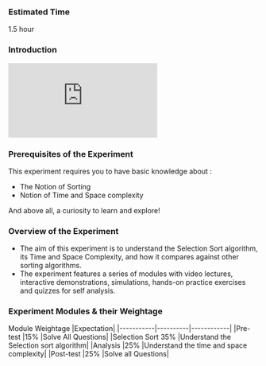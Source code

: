 ### Estimated Time

1.5 hour
### Introduction
<iframe src="https://www.youtube.com/embed/U2uZevltys4" frameborder="0" allow="autoplay; encrypted-media" allowfullscreen></iframe>

### Prerequisites of the Experiment

This experiment requires you to have basic knowledge about :

  -  The Notion of Sorting
  -  Notion of Time and Space complexity

And above all, a curiosity to learn and explore!
### Overview of the Experiment

   - The aim of this experiment is to understand the Selection Sort algorithm, its Time and Space Complexity, and how it compares against other sorting algorithms.
   - The experiment features a series of modules with video lectures, interactive demonstrations, simulations, hands-on practice exercises and quizzes for self analysis.

### Experiment Modules & their Weightage

Module 	Weightage 	|Expectation|
|-----------|----------|------------|
|Pre-test 	|15% 	|Solve All Questions|
|Selection Sort 	35% 	|Understand the Selection sort algorithm|
|Analysis 	|25% 	|Understand the time and space complexity|
|Post-test 	|25% 	|Solve all Questions|


